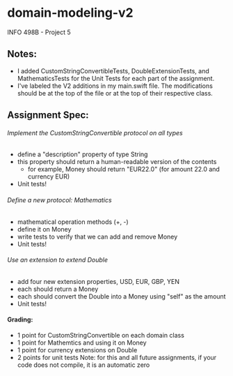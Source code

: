 # domain-modeling-v2
INFO 498B - Project 5

## Notes:
* I added CustomStringConvertibleTests, DoubleExtensionTests, and MathematicsTests for the  Unit Tests for each part of the assignment.  
* I've labeled the V2 additions in my main.swift file.  The modifications should be at the top of the file or at the top of their respective class. 


## Assignment Spec:

###### Implement the CustomStringConvertible protocol on all types
* define a "description" property of type String
* this property should return a human-readable version of the contents
    * for example, Money should return "EUR22.0" (for amount 22.0 and currency EUR)
* Unit tests!

###### Define a new protocol: Mathematics
* mathematical operation methods (+, -)
* define it on Money
* write tests to verify that we can add and remove Money
* Unit tests!

###### Use an extension to extend Double
* add four new extension properties, USD, EUR, GBP, YEN
* each should return a Money
* each should convert the Double into a Money using "self" as the amount
* Unit tests!


#### Grading:
* 1 point for CustomStringConvertible on each domain class
* 1 point for Mathemtics and using it on Money
* 1 point for currency extensions on Double
* 2 points for unit tests
Note: for this and all future assignments, if your code does not compile, it is an automatic zero

